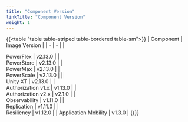 ```yaml
---
title: "Component Version"
linkTitle: "Component Version"
weight: 1 
--- 
```


{{<table "table table-striped table-bordered table-sm">}}
| Component | Image Version |
| - | - |
|<div style="text-align:left"> PowerFlex | v2.13.0 |
|<div style="text-align:left"> PowerStore | v2.13.0 |
|<div style="text-align:left"> PowerMax | v2.13.0 |
|<div style="text-align:left"> PowerScale | v2.13.0 |
|<div style="text-align:left"> Unity XT | v2.13.0 |
|<div style="text-align:left"> Authorization v1.x | v1.13.0 |
|<div style="text-align:left"> Authorization v2.x | v2.1.0 |
|<div style="text-align:left"> Observability | v1.11.0 |
|<div style="text-align:left"> Replication | v1.11.0 |
|<div style="text-align:left"> Resiliency | v1.12.0 |
| Application Mobility | v1.3.0 |
{{</table>}}
